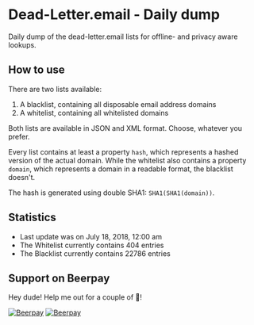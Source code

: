 Dead-Letter.email - Daily dump
================

Daily dump of the dead-letter.email lists for offline- and privacy aware lookups.

How to use
-------------

There are two lists available:

1. A blacklist, containing all disposable email address domains
2. A whitelist, containing all whitelisted domains

Both lists are available in JSON and XML format. Choose, whatever you prefer.

Every list contains at least a property `hash`, which represents a hashed version of the actual domain. While the whitelist also contains a property `domain`, which represents a domain in a readable format, the blacklist doesn't.

The hash is generated using double SHA1: `SHA1(SHA1(domain))`.

Statistics
-------------

- Last update was on July 18, 2018, 12:00 am
- The Whitelist currently contains 404 entries
- The Blacklist currently contains 22786 entries
## Support on Beerpay
Hey dude! Help me out for a couple of :beers:!

[![Beerpay](https://beerpay.io/SoftCreatR/dead-letter-dump/badge.svg?style=beer-square)](https://beerpay.io/SoftCreatR/dead-letter-dump)  [![Beerpay](https://beerpay.io/SoftCreatR/dead-letter-dump/make-wish.svg?style=flat-square)](https://beerpay.io/SoftCreatR/dead-letter-dump?focus=wish)